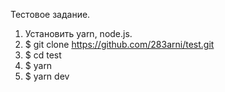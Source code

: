 Тестовое задание.

1. Установить yarn, node.js.
2. $ git clone https://github.com/283arni/test.git
3. $ cd test
4. $ yarn
5. $ yarn dev
